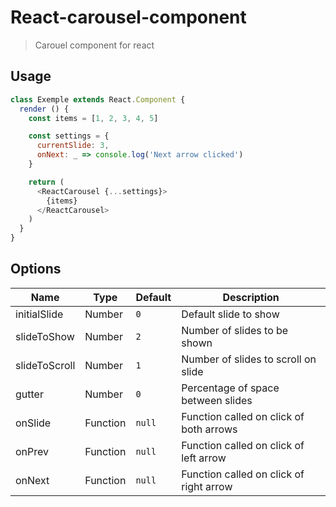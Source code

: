# React-carousel-component

> Carouel component for react

## Usage
```js
class Exemple extends React.Component {
  render () {
    const items = [1, 2, 3, 4, 5]

    const settings = {
      currentSlide: 3,
      onNext: _ => console.log('Next arrow clicked')
    }

    return (
      <ReactCarousel {...settings}>
        {items}
      </ReactCarousel>
    )
  }
}
```

## Options
| Name | Type | Default | Description|
|------|------|---------|------------|
| initialSlide | Number | `0` | Default slide to show |
| slideToShow | Number | `2` | Number of slides to be shown |
| slideToScroll | Number | `1` | Number of slides to scroll on slide |
| gutter | Number | `0` | Percentage of space between slides |
| onSlide | Function | `null` | Function called on click of both arrows |
| onPrev | Function | `null` | Function called on click of left arrow |
| onNext | Function | `null` | Function called on click of right arrow |
